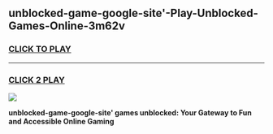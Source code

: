 
## unblocked-game-google-site'-Play-Unblocked-Games-Online-3m62v
<h3>
<a href="https://premium76.site?title=unblocked-game-google-site'&ref=25A">CLICK TO PLAY</a></h3>
<hr>

<h3>
<a href="https://premium76.site?title=unblocked-game-google-site'&ref=25A">CLICK 2 PLAY</a>
  
</h3>

<a href="https://premium76.site?title=unblocked-game-google-site'&ref=25A"><img src="https://clearcache.store/games.png"></a>


**unblocked-game-google-site' games unblocked: Your Gateway to Fun and Accessible Online Gaming**
